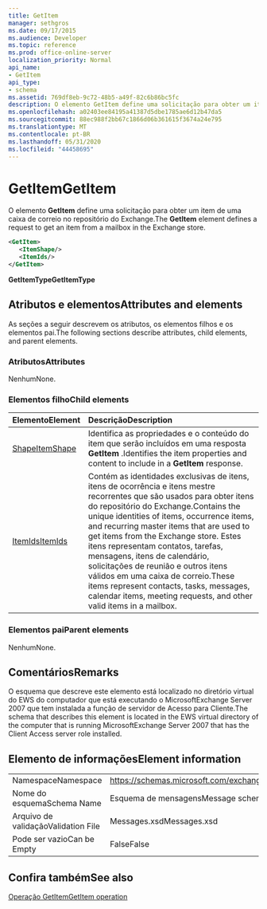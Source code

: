 ```yaml
---
title: GetItem
manager: sethgros
ms.date: 09/17/2015
ms.audience: Developer
ms.topic: reference
ms.prod: office-online-server
localization_priority: Normal
api_name:
- GetItem
api_type:
- schema
ms.assetid: 769df8eb-9c72-48b5-a49f-82c6b86bc5fc
description: O elemento GetItem define uma solicitação para obter um item de uma caixa de correio no repositório do Exchange.
ms.openlocfilehash: a02403ee84195a41387d5dbe1785ae6d12b47da5
ms.sourcegitcommit: 88ec988f2bb67c1866d06b361615f3674a24e795
ms.translationtype: MT
ms.contentlocale: pt-BR
ms.lasthandoff: 05/31/2020
ms.locfileid: "44458695"
---
```

# <a name="getitem"></a><span data-ttu-id="6540b-103">GetItem</span><span class="sxs-lookup"><span data-stu-id="6540b-103">GetItem</span></span>

<span data-ttu-id="6540b-104">O elemento **GetItem** define uma solicitação para obter um item de uma caixa de correio no repositório do Exchange.</span><span class="sxs-lookup"><span data-stu-id="6540b-104">The **GetItem** element defines a request to get an item from a mailbox in the Exchange store.</span></span> 
  
```xml
<GetItem>
   <ItemShape/>
   <ItemIds/>
</GetItem>
```

 <span data-ttu-id="6540b-105">**GetItemType**</span><span class="sxs-lookup"><span data-stu-id="6540b-105">**GetItemType**</span></span>
## <a name="attributes-and-elements"></a><span data-ttu-id="6540b-106">Atributos e elementos</span><span class="sxs-lookup"><span data-stu-id="6540b-106">Attributes and elements</span></span>

<span data-ttu-id="6540b-107">As seções a seguir descrevem os atributos, os elementos filhos e os elementos pai.</span><span class="sxs-lookup"><span data-stu-id="6540b-107">The following sections describe attributes, child elements, and parent elements.</span></span>
  
### <a name="attributes"></a><span data-ttu-id="6540b-108">Atributos</span><span class="sxs-lookup"><span data-stu-id="6540b-108">Attributes</span></span>

<span data-ttu-id="6540b-109">Nenhum</span><span class="sxs-lookup"><span data-stu-id="6540b-109">None.</span></span>
  
### <a name="child-elements"></a><span data-ttu-id="6540b-110">Elementos filho</span><span class="sxs-lookup"><span data-stu-id="6540b-110">Child elements</span></span>

|<span data-ttu-id="6540b-111">**Elemento**</span><span class="sxs-lookup"><span data-stu-id="6540b-111">**Element**</span></span>|<span data-ttu-id="6540b-112">**Descrição**</span><span class="sxs-lookup"><span data-stu-id="6540b-112">**Description**</span></span>|
|:-----|:-----|
|[<span data-ttu-id="6540b-113">Shape</span><span class="sxs-lookup"><span data-stu-id="6540b-113">ItemShape</span></span>](itemshape.md) <br/> |<span data-ttu-id="6540b-114">Identifica as propriedades e o conteúdo do item que serão incluídos em uma resposta **GetItem** .</span><span class="sxs-lookup"><span data-stu-id="6540b-114">Identifies the item properties and content to include in a **GetItem** response.</span></span>  <br/> |
|[<span data-ttu-id="6540b-115">ItemIds</span><span class="sxs-lookup"><span data-stu-id="6540b-115">ItemIds</span></span>](itemids.md) <br/> |<span data-ttu-id="6540b-116">Contém as identidades exclusivas de itens, itens de ocorrência e itens mestre recorrentes que são usados para obter itens do repositório do Exchange.</span><span class="sxs-lookup"><span data-stu-id="6540b-116">Contains the unique identities of items, occurrence items, and recurring master items that are used to get items from the Exchange store.</span></span> <span data-ttu-id="6540b-117">Estes itens representam contatos, tarefas, mensagens, itens de calendário, solicitações de reunião e outros itens válidos em uma caixa de correio.</span><span class="sxs-lookup"><span data-stu-id="6540b-117">These items represent contacts, tasks, messages, calendar items, meeting requests, and other valid items in a mailbox.</span></span>  <br/> |
   
### <a name="parent-elements"></a><span data-ttu-id="6540b-118">Elementos pai</span><span class="sxs-lookup"><span data-stu-id="6540b-118">Parent elements</span></span>

<span data-ttu-id="6540b-119">Nenhum</span><span class="sxs-lookup"><span data-stu-id="6540b-119">None.</span></span>
  
## <a name="remarks"></a><span data-ttu-id="6540b-120">Comentários</span><span class="sxs-lookup"><span data-stu-id="6540b-120">Remarks</span></span>

<span data-ttu-id="6540b-121">O esquema que descreve este elemento está localizado no diretório virtual do EWS do computador que está executando o MicrosoftExchange Server 2007 que tem instalada a função de servidor de Acesso para Cliente.</span><span class="sxs-lookup"><span data-stu-id="6540b-121">The schema that describes this element is located in the EWS virtual directory of the computer that is running MicrosoftExchange Server 2007 that has the Client Access server role installed.</span></span>
  
## <a name="element-information"></a><span data-ttu-id="6540b-122">Elemento de informações</span><span class="sxs-lookup"><span data-stu-id="6540b-122">Element information</span></span>

|||
|:-----|:-----|
|<span data-ttu-id="6540b-123">Namespace</span><span class="sxs-lookup"><span data-stu-id="6540b-123">Namespace</span></span>  <br/> |https://schemas.microsoft.com/exchange/services/2006/messages  <br/> |
|<span data-ttu-id="6540b-124">Nome do esquema</span><span class="sxs-lookup"><span data-stu-id="6540b-124">Schema Name</span></span>  <br/> |<span data-ttu-id="6540b-125">Esquema de mensagens</span><span class="sxs-lookup"><span data-stu-id="6540b-125">Message schema</span></span>  <br/> |
|<span data-ttu-id="6540b-126">Arquivo de validação</span><span class="sxs-lookup"><span data-stu-id="6540b-126">Validation File</span></span>  <br/> |<span data-ttu-id="6540b-127">Messages.xsd</span><span class="sxs-lookup"><span data-stu-id="6540b-127">Messages.xsd</span></span>  <br/> |
|<span data-ttu-id="6540b-128">Pode ser vazio</span><span class="sxs-lookup"><span data-stu-id="6540b-128">Can be Empty</span></span>  <br/> |<span data-ttu-id="6540b-129">False</span><span class="sxs-lookup"><span data-stu-id="6540b-129">False</span></span>  <br/> |
   
## <a name="see-also"></a><span data-ttu-id="6540b-130">Confira também</span><span class="sxs-lookup"><span data-stu-id="6540b-130">See also</span></span>



[<span data-ttu-id="6540b-131">Operação GetItem</span><span class="sxs-lookup"><span data-stu-id="6540b-131">GetItem operation</span></span>](getitem-operation.md)

